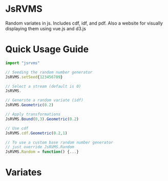 # JsRVMS
Random variates in js. Includes cdf, idf, and pdf. Also a website for visually displaying them using vue.js and d3.js

# Quick Usage Guide 
```js
import "jsrvms" 

// Seeding the random number generator
JsRVMS.setSeed{123456789}

// Select a stream (default is 0)
JsRVMS.

// Generste a random variate (idf) 
JsRVMS.Geometric(0.2)

// Apply transformations
JsRVMS.Bound(0,3).Geometric(0.2)

// Use cdf
JsRVMS.cdf.Geometric(0.2,1)

// To use a custom base random number generator
// just override JsRVMS.Random
JsRVMS.Random = function() {...} 

```
# Variates
